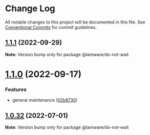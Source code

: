 # Change Log

All notable changes to this project will be documented in this file.
See [Conventional Commits](https://conventionalcommits.org) for commit guidelines.

## [1.1.1](https://github.com/oyed/lamware/compare/@lamware/do-not-wait@1.1.0...@lamware/do-not-wait@1.1.1) (2022-09-29)

**Note:** Version bump only for package @lamware/do-not-wait





# [1.1.0](https://github.com/oyed/lamware/compare/@lamware/do-not-wait@1.0.32...@lamware/do-not-wait@1.1.0) (2022-09-17)


### Features

* general maintenance ([02b8730](https://github.com/oyed/lamware/commit/02b8730fc776181b6be8c8950e17a186380d975e))





## [1.0.32](https://github.com/oyed/lamware/compare/@lamware/do-not-wait@1.0.31...@lamware/do-not-wait@1.0.32) (2022-07-01)

**Note:** Version bump only for package @lamware/do-not-wait
